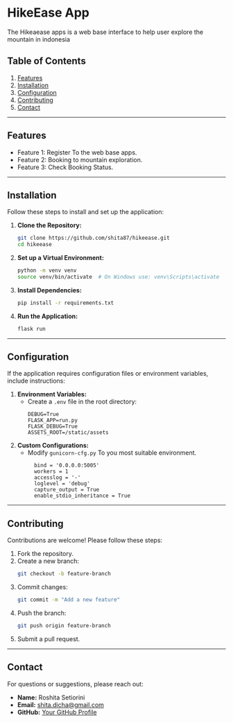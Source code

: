 # HikeEase App

The Hikeaease apps is a web base interface to help user explore the mountain in indonesia

## Table of Contents
1. [Features](#features)
2. [Installation](#installation)
4. [Configuration](#configuration)
5. [Contributing](#contributing)
6. [Contact](#contact)

---

## Features

- Feature 1: Register To the web base apps.
- Feature 2: Booking to mountain exploration.
- Feature 3: Check Booking Status.

---

## Installation

Follow these steps to install and set up the application:

1. **Clone the Repository:**
   ```bash
   git clone https://github.com/shita87/hikeease.git
   cd hikeease
   ```

2. **Set up a Virtual Environment:**
   ```bash
   python -m venv venv
   source venv/bin/activate  # On Windows use: venv\Scripts\activate
   ```

3. **Install Dependencies:**
   ```bash
   pip install -r requirements.txt
   ```

4. **Run the Application:**
   ```bash
   flask run
   ```

---

## Configuration

If the application requires configuration files or environment variables, include instructions:

1. **Environment Variables:**
   - Create a `.env` file in the root directory:
     ```env
     DEBUG=True
     FLASK_APP=run.py
     FLASK_DEBUG=True
     ASSETS_ROOT=/static/assets
     ```
2. **Custom Configurations:**
   - Modify `gunicorn-cfg.py` To you most suitable environment.
     ```env
       bind = '0.0.0.0:5005'
       workers = 1
       accesslog = '-'
       loglevel = 'debug'
       capture_output = True
       enable_stdio_inheritance = True
       ```
---

## Contributing

Contributions are welcome! Please follow these steps:
1. Fork the repository.
2. Create a new branch:
   ```bash
   git checkout -b feature-branch
   ```
3. Commit changes:
   ```bash
   git commit -m "Add a new feature"
   ```
4. Push the branch:
   ```bash
   git push origin feature-branch
   ```
5. Submit a pull request.

---

## Contact

For questions or suggestions, please reach out:

- **Name:** Roshita Setiorini
- **Email:** shita.dicha@gmail.com
- **GitHub:** [Your GitHub Profile](https://github.com/shita87)